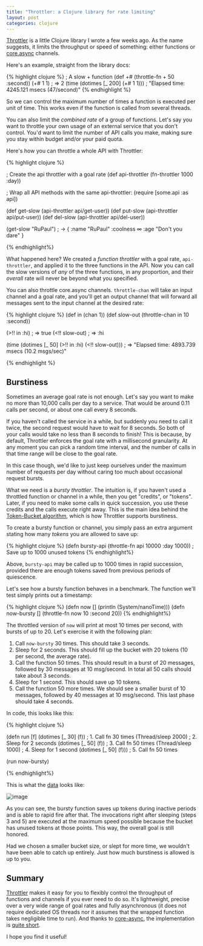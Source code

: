 ```yaml
---
title: "Throttler: a Clojure library for rate limiting"
layout: post
categories: clojure
---
```


[Throttler][repo] is a little Clojure library I wrote a few weeks ago. As the
name suggests, it limits the throughput or speed of something: either functions
or [core.async][core-async] channels.

Here's an example, straight from the library docs:

{% highlight clojure %}
; A slow + function
(def +# (throttle-fn + 50 :second))
(+# 1 1) ; => 2
(time (dotimes [_ 200] (+# 1 1))) ; "Elapsed time: 4245.121 msecs (47/second)"
{% endhighlight %}

So we can control the maximum number of times a function is executed per unit
of time. This works even if the function is called from several threads.

You can also limit the *combined rate* of a group of functions. Let's say you
want to throttle your own usage of an external service that you don't control.
You'd want to limit the number of API calls you make, making sure you stay
within budget and/or your paid quota.

Here's how you can throttle a whole API with Throttler:

{% highlight clojure %}

; Create the api throttler with a goal rate
(def api-throttler (fn-throttler 1000 :day))

; Wrap all API methods with the same api-throttler:
(require [some.api :as api])

(def get-slow (api-throttler api/get-user))
(def put-slow (api-throttler api/put-user))
(def del-slow (api-throttler api/del-user))

(get-slow "RuPaul")
; -> { :name "RuPaul" :coolness ∞ :age "Don't you dare" }

{% endhighlight%}

What happened here? We created a *function throttler* with a goal rate,
`api-throttler`, and applied it to the three functions in the API. Now you can
call the slow versions of *any* of the three functions, in any proportion, and
their *overall* rate will never be beyond what you specified.

You can also throttle core.async channels. `throttle-chan` will take
an input channel and a goal rate, and you'll get an output channel that will
forward all messages sent to the input channel at the desired rate:

{% highlight clojure %}
(def in (chan 1))
(def slow-out (throttle-chan in 10 :second))

(>!! in :hi) ; => true
(<!! slow-out) ; => :hi

(time
 (dotimes [_ 50]
  (>!! in :hi)
  (<!! slow-out)))
;  => "Elapsed time: 4893.739 msecs (10.2 msgs/sec)"

{% endhighlight %}

## Burstiness

Sometimes an average goal rate is not enough. Let's say you want to make no
more than 10,000 calls per day to a service. That would be around 0.11 calls
per second, or about one call every 8 seconds.

If you haven't called the service in a while, but suddenly you need to call it
twice, the second request would have to wait for 8 seconds. So both of your calls
would take no less than 8 seconds to finish! This is because, by default,
Throttler enforces the goal rate with a millisecond granularity. At any moment
you can pick a random time interval, and the number of calls in that time range
will be close to the goal rate.

In this case though, we'd like to just keep ourselves under the maximum number
of requests per day without caring too much about occasional request bursts.

What we need is a *bursty throttler*. The intuition is, if you haven't used a
throttled function or channel in a while, then you get "credits", or "tokens". Later, if you
need to make some calls in quick succession, you use these credits and the calls
execute right away. This is the main idea behind the [Token-Bucket
algorithm][token-bucket], which is how Throttler supports burstiness.

To create a bursty function or channel, you simply pass an extra argument
stating how many *tokens* you are allowed to save up:

{% highlight clojure %}
(defn bursty-api (throttle-fn api 10000 :day 1000)) ; Save up to 1000 unused tokens
{% endhighlight%}

Above, `bursty-api` may be called up to 1000 times in rapid succession,
provided there are enough tokens saved from previous periods of
quiescence.

Let's see how a bursty function behaves in a benchmark. The function we'll test
simply prints out a timestamp:

{% highlight clojure %}
(defn now [] (println (System/nanoTime)))
(defn now-bursty [] (throttle-fn now 10 :second 20))
{% endhighlight%}

The throttled version of `now` will print at most 10 times per second, with
bursts of up to 20. Let's exercise it with the following plan:

1. Call `now-bursty` 30 times. This should take 3 seconds.
2. Sleep for 2 seconds. This should fill up the bucket with 20 tokens (10 per
   second, the average rate).
3. Call the function 50 times. This should result in a burst of 20 messages,
   followed by 30 messages at 10 msg/second. In total all 50 calls should take
   about 3 seconds.
4. Sleep for 1 second. This should save up 10 tokens.
5. Call the function 50 more times. We should see a smaller burst of 10
   messages, followed by 40 messages at 10 msg/second. This last phase should
   take 4 seconds.

In code, this looks like this:

{% highlight clojure %}

(defn run [f]
  (dotimes [_ 30] (f))  ; 1. Call fn 30 times
  (Thread/sleep 2000)   ; 2. Sleep for 2 seconds
  (dotimes [_ 50] (f))  ; 3. Call fn 50 times
  (Thread/sleep 1000)   ; 4. Sleep for 1 second
  (dotimes [_ 50] (f))) ; 5. Call fn 50 times

(run now-bursty)

{% endhighlight%}

This is what the [data](/assets/bursty.txt) looks like:

![image](/assets/bursty-resized.png)

As you can see, the bursty function saves up tokens during inactive periods and
is able to rapid fire after that. The invocations right after sleeping (steps 3
and 5) are executed at the maximum speed possible because the bucket has
unused tokens at those points. This way, the overall goal is still honored.

Had we chosen a smaller bucket size, or slept for more time, we wouldn't have
been able to catch up entirely.  Just how much burstiness is allowed is up to
you.

## Summary

[Throttler][repo] makes it easy for you to flexibly control the throughput of
functions and channels if you ever need to do so. It's lightweight, precise
over a very wide range of goal rates and fully asynchronous (it does not
require dedicated OS threads nor it assumes that the wrapped function takes
negligible time to run). And thanks to [core-async], the implementation is
[quite short][impl].

I hope you find it useful!

[repo]:         https://github.com/brunoV/throttler
[impl]:         https://github.com/brunoV/throttler/blob/master/src/throttler/core.clj
[core-async]:   https://github.com/clojure/core.async
[token-bucket]: http://en.wikipedia.org/wiki/Token_bucket
